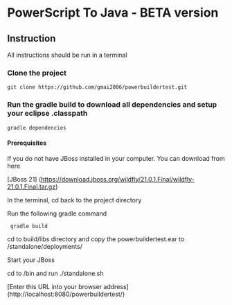 # PowerScript To Java - BETA version

## Instruction
All instructions should be run in a terminal

### Clone the project
```git clone https://github.com/gmai2006/powerbuildertest.git```

### Run the gradle build to download all dependencies and setup your eclipse .classpath
```gradle dependencies ```
  

#### Prerequisites
  
  If you do not have JBoss installed in your computer.  You can download from here
  
  [JBoss 21] (https://download.jboss.org/wildfly/21.0.1.Final/wildfly-21.0.1.Final.tar.gz)

  In the terminal, cd back to the project directory
  
  Run the following gradle command
  
  ``` gradle build```
  
  cd to build/libs directory and copy the powerbuildertest.ear to <your JBos dir>/standalone/deployments/
  
  Start your JBoss 
  
  cd to <your Jboss dir>/bin and 
  run ./standalone.sh
  
  [Enter this URL into your browser address] (http://localhost:8080/powerbuildertest/)


